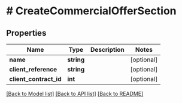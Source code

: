 # # CreateCommercialOfferSection

## Properties

Name | Type | Description | Notes
------------ | ------------- | ------------- | -------------
**name** | **string** |  | [optional]
**client_reference** | **string** |  | [optional]
**client_contract_id** | **int** |  | [optional]

[[Back to Model list]](../../README.md#models) [[Back to API list]](../../README.md#endpoints) [[Back to README]](../../README.md)
